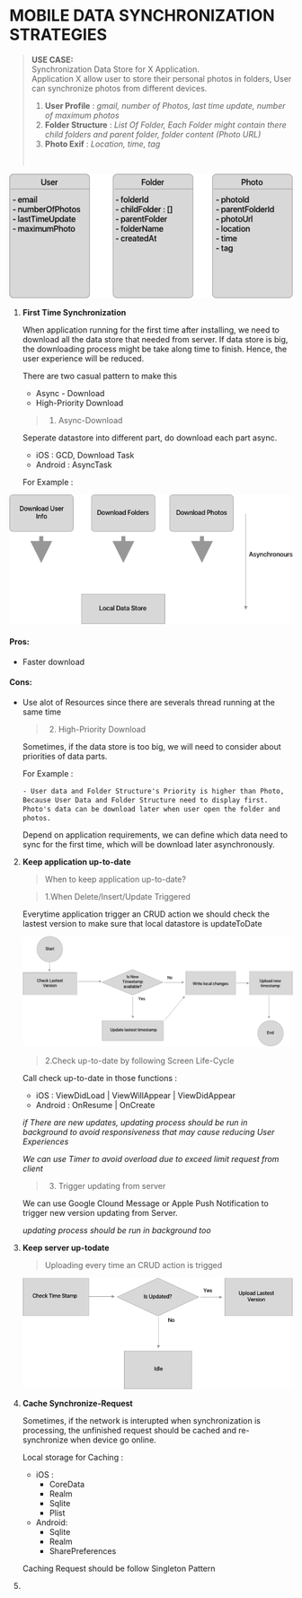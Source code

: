 # MOBILE DATA SYNCHRONIZATION STRATEGIES

>**USE CASE:**  
> Synchronization Data Store for X Application.  
> Application X allow user to store their personal photos in folders, User can synchronize photos from different devices.
> 1. **User Profile** : *gmail, number of Photos, last time update, number of maximum photos*
> 2. **Folder Structure** : *List Of Folder, Each Folder might contain there child folders and parent folder, folder content (Photo URL)*
> 3. **Photo Exif** : *Location, time, tag*  
> <br>


![](data.png)

1. **First Time Synchronization** 

    When application running for the first time after installing, we need to download all the data store that needed from server. If data store is big, the downloading process might be take along time to finish. Hence, the user experience will be reduced.

    There are two casual pattern to make this 

    * Async - Download 
    * High-Priority Download  
  

   
   >1. Async-Download  


   Seperate datastore into different part, do download each part async. 
   - iOS : GCD, Download Task
   - Android : AsyncTask

    For Example : 
  
  ![](async_download.png)  

    
  #### Pros:  
  - Faster download
  #### Cons:
  - Use alot of Resources since there are severals thread running at the same time
  

    >2. High-Priority Download

    Sometimes, if the data store is too big, we will need to consider about priorities of data parts. 

    For Example :

        - User data and Folder Structure's Priority is higher than Photo, Because User Data and Folder Structure need to display first. Photo's data can be download later when user open the folder and photos. 
    
    Depend on application requirements, we can define which data need to sync for the first time, which will be download later asynchronously.

2. **Keep application up-to-date**

    >When to keep application up-to-date?  

    >1.When Delete/Insert/Update Triggered 

    Everytime application trigger an CRUD action we should check the lastest version to make sure that local datastore is updateToDate

    ![](crud_update.png)

    >2.Check up-to-date by following Screen Life-Cycle
    
    Call check up-to-date in those functions :
    - iOS : ViewDidLoad | ViewWillAppear | ViewDidAppear
    - Android : OnResume | OnCreate
    
    *if There are new updates, updating process should be run in background to avoid responsiveness that may cause reducing User Experiences*

    *We can use Timer to avoid overload due to exceed limit request from client*

    >3. Trigger updating from server

    We can use Google Clound Message or Apple Push Notification to trigger new version updating from Server.

    *updating process should be run in background too*

3. **Keep server up-todate**
   
   >  Uploading every time an CRUD action is trigged

   ![](uploading.png)


4. **Cache Synchronize-Request**
   
   Sometimes, if the network is interupted when synchronization is processing, the unfinished request should be cached and re-synchronize when device go online.

   Local storage for Caching :
   
   - iOS : 
        * CoreData
        * Realm
        * Sqlite
        * Plist
   - Android:
        * Sqlite
        * Realm
        * SharePreferences
   

   Caching Request should be follow Singleton Pattern

5. 





   
   
